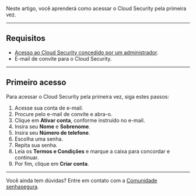 Neste artigo, você aprenderá como acessar o Cloud Security pela primeira vez.



---

## Requisitos

* [Acesso ao Cloud Security concedido por um administrador](/v3-32/docs/pt/cloud-security-how-to-manage-your-organization).
* E\-mail de convite para o Cloud Security.



---

## Primeiro acesso

Para acessar o Cloud Security pela primeira vez, siga estes passos:

1. Acesse sua conta de e\-mail.
2. Procure pelo e\-mail de convite e abra\-o.
3. Clique em **Ativar conta**, conforme instruído no e\-mail.
4. Insira seu **Nome** e **Sobrenome**.
5. Insira seu **Número de telefone**.
6. Escolha uma senha.
7. Repita sua senha.
8. Leia os **Termos e Condições** e marque a caixa para concordar e continuar.
9. Por fim, clique em **Criar conta**.



---

Você ainda tem dúvidas? Entre em contato com a [Comunidade senhasegura](https://community.senhasegura.io/).

